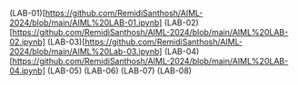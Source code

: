 (LAB-01)[https://github.com/RemidiSanthosh/AIML-2024/blob/main/AIML%20LAB-01.ipynb]
(LAB-02)[https://github.com/RemidiSanthosh/AIML-2024/blob/main/AIML%20LAB-02.ipynb]
(LAB-03)[https://github.com/RemidiSanthosh/AIML-2024/blob/main/AIML%20Lab-03.ipynb]
(LAB-04)[https://github.com/RemidiSanthosh/AIML-2024/blob/main/AIML%20LAB-04.ipynb]
(LAB-05)
(LAB-06)
(LAB-07)
(LAB-08)
